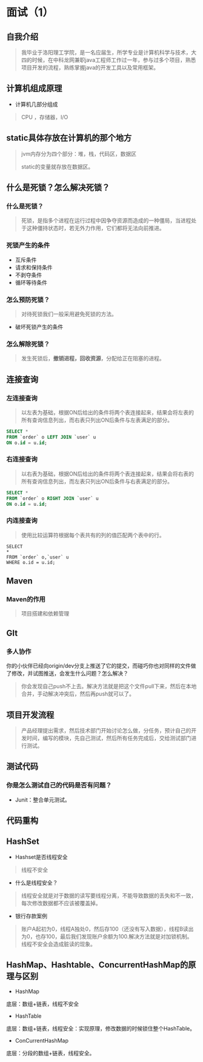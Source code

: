 # 面试（1）

## 自我介绍

> 我毕业于洛阳理工学院，是一名应届生，所学专业是计算机科学与技术，大四的时候，在中科龙网兼职java工程师工作过一年，参与过多个项目，熟悉项目开发的流程，熟练掌握java的开发工具以及常用框架。

## 计算机组成原理

* 计算机几部分组成

> CPU ，存储器，I/O

## static具体存放在计算机的那个地方

> jvm内存分为四个部分：堆，栈，代码区，数据区
>
> static的变量就存放在数据区。

## 什么是死锁？怎么解决死锁？

### 什么是死锁？

> 死锁，是指多个进程在运行过程中因争夺资源而造成的一种僵局，当进程处于这种僵持状态时，若无外力作用，它们都将无法向前推进。

### 死锁产生的条件

* 互斥条件
* 请求和保持条件
* 不剥夺条件
* 循环等待条件

### 怎么预防死锁？

> 对待死锁我们一般采用避免死锁的方法。

* 破坏死锁产生的条件

### 怎么解除死锁？

> 发生死锁后，**撤销进程，回收资源**，分配给正在阻塞的进程。

## 连接查询

### 左连接查询

> 以左表为基础，根据ON后给出的条件将两个表连接起来，结果会将左表的所有查询信息列出，而右表只列出ON后条件与左表满足的部分。

```sql
SELECT *
FROM `order` o LEFT JOIN `user` u
ON o.id = u.id;
```

### 右连接查询

> 以右表为基础，根据ON后给出的条件将两个表连接起来，结果会将右表的所有查询信息列出，而左表只列出ON后条件与右表满足的部分。

```sql
SELECT *
FROM `order` o RIGHT JOIN `user` u
ON o.id = u.id;
```

### 内连接查询

> 使用比较运算符根据每个表共有的列的值匹配两个表中的行。

```
SELECT
* 
FROM `order` o,`user` u
WHERE o.id = u.id;
```



## Maven

### Maven的作用

> 项目搭建和依赖管理

## GIt

### 多人协作

你的小伙伴已经向origin/dev分支上推送了它的提交，而碰巧你也对同样的文件做了修改，并试图推送，会发生什么问题？怎么解决？

> 你会发现自己push不上去。解决方法就是把这个文件pull下来，然后在本地合并，手动解决冲突后，然后再push就可以了。

## 项目开发流程

> 产品经理提出需求，然后技术部门开始讨论怎么做，分任务，预计自己的开发时间，编写的模块，先自己测试，然后所有任务完成后，交给测试部门进行测试。

## 测试代码

### 你是怎么测试自己的代码是否有问题？

* Junit：整合单元测试。

## 代码重构



## HashSet

* Hashset是否线程安全

> 线程不安全

* 什么是线程安全？

> 线程安全就是对于数据的读写要线程分离，不能导致数据的丢失和不一致，每次修改数据都不应该被覆盖掉。

* 银行存款案例

> 账户A起初为0，线程A独处0，然后存100（还没有写入数据），线程B读出为0，也存100，最后我们发现账户余额为100.解决方法就是对加锁机制。线程不安全会造成脏读的现象。

## HashMap、Hashtable、ConcurrentHashMap的原理与区别

* HashMap

底层：数组+链表，线程不安全

* HashTable

底层：数组+链表，线程安全：实现原理，修改数据的时候锁住整个HashTable。

* ConCurrentHashMap

底层：分段的数组+链表，线程安全。









